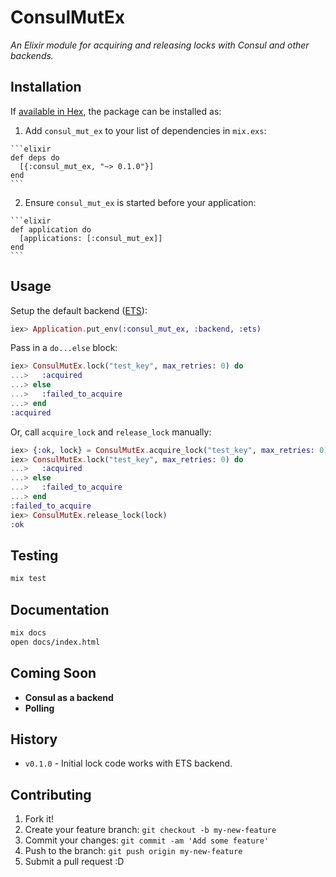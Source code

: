 # ConsulMutEx

_An Elixir module for acquiring and releasing locks with Consul and other backends._


## Installation

If [available in Hex](https://hex.pm/docs/publish), the package can be installed as:

  1. Add `consul_mut_ex` to your list of dependencies in `mix.exs`:

    ```elixir
    def deps do
      [{:consul_mut_ex, "~> 0.1.0"}]
    end
    ```

  2. Ensure `consul_mut_ex` is started before your application:

    ```elixir
    def application do
      [applications: [:consul_mut_ex]]
    end
    ```


## Usage

Setup the default backend ([ETS](http://erlang.org/doc/man/ets.html)):

```elixir
iex> Application.put_env(:consul_mut_ex, :backend, :ets)
```

Pass in a `do...else` block:

```elixir
iex> ConsulMutEx.lock("test_key", max_retries: 0) do
...>   :acquired
...> else
...>   :failed_to_acquire
...> end
:acquired
```

Or, call `acquire_lock` and `release_lock` manually:

```elixir
iex> {:ok, lock} = ConsulMutEx.acquire_lock("test_key", max_retries: 0)
iex> ConsulMutEx.lock("test_key", max_retries: 0) do
...>   :acquired
...> else
...>   :failed_to_acquire
...> end
:failed_to_acquire
iex> ConsulMutEx.release_lock(lock)
:ok
```


## Testing

```sh
mix test
```


## Documentation

```sh
mix docs
open docs/index.html
```


## Coming Soon

 * __Consul as a backend__
 * __Polling__


## History

  * `v0.1.0` - Initial lock code works with ETS backend.


## Contributing

1. Fork it!
2. Create your feature branch: `git checkout -b my-new-feature`
3. Commit your changes: `git commit -am 'Add some feature'`
4. Push to the branch: `git push origin my-new-feature`
5. Submit a pull request :D
